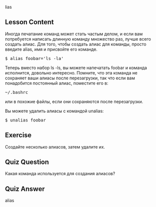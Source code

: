 lias

## Lesson Content

Иногда печатание команд может стать частым делом, и если вам потребуется написать длинную команду множество раз, лучше всего создать алиас. Для того, чтобы создать алиас для команды, просто введите alias, имя и присвойте его команде.

<pre>$ alias foobar='ls -la'</pre>

Теперь вместо набор ls -ls, вы можете напечатать foobar и команда исполнится, довольно интересно. Помните, что эта команда не сохраняет ваши алиасы после перезагрузки, так что если вам понадобится постоянный алиас, поместите его в:

<pre>~/.bashrc</pre>

или в похожие файлы, если они сохраняются после перезагрузки.

Вы можете удалить алиасы с командой unalias:

<pre>$ unalias foobar</pre>

## Exercise

Создайте несколько алиасов, затем удалите их.

## Quiz Question

Какая команда используется для создания алиасов?

## Quiz Answer

alias
